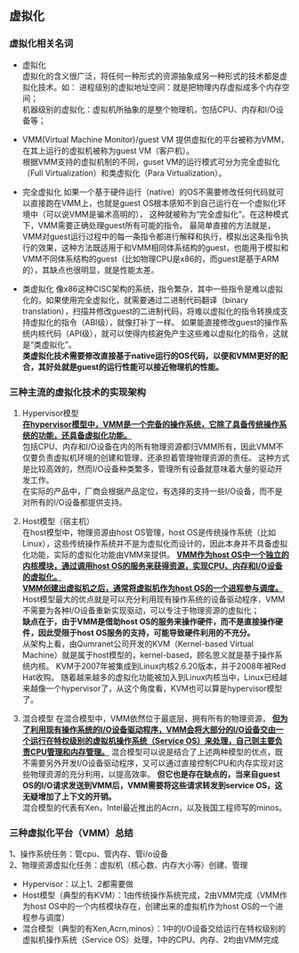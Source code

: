 ## 虚拟化

### 虚拟化相关名词
* 虚拟化  
虚拟化的含义很广泛，将任何一种形式的资源抽象成另一种形式的技术都是虚拟化技术。如：
进程级别的虚拟地址空间：就是把物理内存虚拟成多个内存空间；    
机器级别的虚拟化：虚拟机所抽象的是整个物理机，包括CPU、内存和I/O设备等；  

* VMM(Virtual Machine Monitor)/guest VM
提供虚拟化的平台被称为VMM，在其上运行的虚拟机被称为guest VM（客户机）。  
根据VMM支持的虚拟机制的不同，guset VM的运行模式可分为完全虚拟化（Full Virtualization）和类虚拟化（Para Virtualization）。

* 完全虚拟化
如果一个基于硬件运行（native）的OS不需要修改任何代码就可以直接跑在VMM上，也就是guest OS根本感知不到自己运行在一个虚拟化环境中（可以说VMM是骗术高明的），
这种就被称为“完全虚拟化”。在这种模式下，VMM需要正确处理guest所有可能的指令。
最简单直接的方法就是，VMM对guest运行过程中的每一条指令都进行解释和执行，模拟出这条指令执行的效果，这种方法既适用于和VMM相同体系结构的guest，也能用于模拟和VMM不同体系结构的guest（比如物理CPU是x86的，而guest是基于ARM的），其缺点也很明显，就是性能太差。

* 类虚拟化
像x86这种CISC架构的系统，指令繁杂，其中一些指令是难以虚拟化的，如果使用完全虚拟化，就需要通过二进制代码翻译（binary translation），扫描并修改guest的二进制代码，将难以虚拟化的指令转换成支持虚拟化的指令（ABI级），就像打补丁一样。
如果能直接修改guest的操作系统内核代码（API级），就可以使得内核避免产生这些难以虚拟化的指令，这就是“类虚拟化”。  
**类虚拟化技术需要修改直接基于native运行的OS代码，以便和VMM更好的配合，其好处就是guest的运行性能可以接近物理机的性能。**  

### 三种主流的虚拟化技术的实现架构  
1. Hypervisor模型   
<u>**在hypervisor模型中，VMM是一个完备的操作系统，它除了具备传统操作系统的功能，还具备虚拟化功能。**</u>  
包括CPU、内存和I/O设备在内的所有物理资源都归VMM所有，因此VMM不仅要负责虚拟机环境的创建和管理，还承担着管理物理资源的责任。
这种方式是比较高效的，然而I/O设备种类繁多，管理所有设备就意味着大量的驱动开发工作。  
在实际的产品中，厂商会根据产品定位，有选择的支持一些I/O设备，而不是对所有的I/O设备都提供支持。  

2. Host模型（宿主机）  
在host模型中，物理资源由host OS管理，host OS是传统操作系统（比如Linux），这些传统操作系统并不是为虚拟化而设计的，因此本身并不具备虚拟化功能，实际的虚拟化功能由VMM来提供。
<u>**VMM作为host OS中一个独立的内核模块，通过调用host OS的服务来获得资源，实现CPU、内存和I/O设备的虚拟化。**</u>  
<u>**VMM创建出虚拟机之后，通常将虚拟机作为host OS的一个进程参与调度。**</u>   
Host模型最大的优点就是可以充分利用现有操作系统的设备驱动程序，VMM不需要为各种I/O设备重新实现驱动，可以专注于物理资源的虚拟化；  
**缺点在于，由于VMM是借助host OS的服务来操作硬件，而不是直接操作硬件，因此受限于host OS服务的支持，可能导致硬件利用的不充分。**  
从架构上看，由Qumranet公司开发的KVM（Kernel-based Virtual Machine）就是属于host模型的，kernel-based，顾名思义就是基于操作系统内核。
KVM于2007年被集成到Linux内核2.6.20版本，并于2008年被Red Hat收购。
随着越来越多的虚拟化功能被加入到Linux内核当中，Linux已经越来越像一个hypervisor了，从这个角度看，KVM也可以算是hypervisor模型了。

3. 混合模型
在混合模型中，VMM依然位于最底层，拥有所有的物理资源，
<u>**但为了利用现有操作系统的I/O设备驱动程序，VMM会将大部分的I/O设备交由一个运行在特权级别的虚拟机操作系统（Service OS）来处理，自己则主要负责CPU管理和内存管理。**</u>
混合模型可以说是结合了上述两种模型的优点，既不需要另外开发I/O设备驱动程序，又可以通过直接控制CPU和内存实现对这些物理资源的充分利用，以提高效率。
**但它也是存在缺点的，当来自guest OS的I/O请求发送到VMM后，VMM需要将这些请求转发到service OS，这无疑增加了上下文的开销。**  
混合模型的代表有Xen，Intel最近推出的Acrn，以及我国工程师写的minos。


### 三种虚拟化平台（VMM）总结
1、操作系统任务：管cpu、管内存、管i/o设备  
2、物理资源虚拟化任务：虚拟机（核心数、内存大小等）创建、管理 
* Hypervisor：以上1、2都需要做  
* Host模型（典型的有KVM）：1由传统操作系统完成，2由VMM完成（VMM作为host OS中的一个内核模块存在，创建出来的虚拟机作为host OS的一个进程参与调度）    
* 混合模型（典型的有Xen,Acrn,minos）：1中的I/O设备交给运行在特权级别的虚拟机操作系统（Service OS）处理，1中的CPU、内存、2均由VMM完成